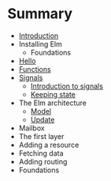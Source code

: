 # Summary

* [Introduction](README.md)
* Installing Elm
   * Foundations
* [Hello](hello.md)
* [Functions](chapter1.md)
* [Signals](signals.md)
   * [Introduction to signals](signals/introduction.md)
   * [Keeping state](signals/keeping_state.md)
* The Elm architecture
   * [Model](elm_arch/model.md)
   * [Update](elm_arch/update.md)
* Mailbox
* The first layer
* Adding a resource
* Fetching data
* Adding routing
* Foundations

